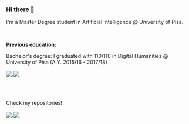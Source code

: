 ### Hi there 👋

I'm a Master Degree student in Artificial Intelligence @ University of Pisa.

<br/>

**Previous education:**

Bachelor's degree: I graduated with 110/110 in Digital Humanities @ University of Pisa (A.Y. 2015/16 - 2017/18)

<a href="">
  <img align="center" src="https://github-readme-stats.vercel.app/api?username=dilettagoglia&show_icons=true&theme=calm" />
</a>
<a href="">
  <img align="center" src="https://github-readme-stats.vercel.app/api/top-langs/?username=dilettagoglia&layout=compact&theme=calm" />
</a>

<br/><br/>

Check my repositories!

<a href="https://github.com/dilettagoglia/Signal-Processing">
  <img align="center" src="https://github-readme-stats.vercel.app/api/pin/?username=dilettagoglia&repo=Signal-Processing&theme=calm" />
</a>
<a href="https://github.com/dilettagoglia/DataMining">
  <img align="center" src="https://github-readme-stats.vercel.app/api/pin/?username=dilettagoglia&repo=DataMining&theme=calm" />
</a>

<!--
**dilettagoglia/dilettagoglia** is a ✨ _special_ ✨ repository because its `README.md` (this file) appears on your GitHub profile.

Here are some ideas to get you started:

- 🔭 I’m currently working on ...
- 🌱 I’m currently learning ...
- 👯 I’m looking to collaborate on ...
- 🤔 I’m looking for help with ...
- 💬 Ask me about ...
- 📫 How to reach me: ...
- 😄 Pronouns: ...
- ⚡ Fun fact: ...
-->
